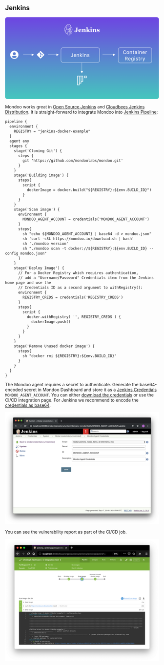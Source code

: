 ## Jenkins

![Illustration of Jenkins CI integration](../../assets/integration-jenkins.png)

Mondoo works great in [Open Source Jenkins](https://jenkins.io/) and [Cloudbees Jenkins Distribution](https://www.cloudbees.com/products/cloudbees-jenkins-distribution). It is straight-forward to integrate Mondoo into [Jenkins Pipeline](https://jenkins.io/doc/book/pipeline/):

```
pipeline {
  environment {
    REGISTRY = "jenkins-docker-example"
  }
  agent any
  stages {
    stage('Cloning Git') {
      steps {
        git 'https://github.com/mondoolabs/mondoo.git'
      }
    }
    stage('Building image') {
      steps{
        script {
          dockerImage = docker.build("${REGISTRY}:${env.BUILD_ID}")
        }
      }
    }
    stage('Scan image') {
      environment { 
        MONDOO_AGENT_ACCOUNT = credentials('MONDOO_AGENT_ACCOUNT') 
      }
      steps{
        sh "echo ${MONDOO_AGENT_ACCOUNT} | base64 -d > mondoo.json"
        sh 'curl -sSL https://mondoo.io/download.sh | bash'
        sh './mondoo version'
        sh "./mondoo scan -t docker://${REGISTRY}:${env.BUILD_ID} --config mondoo.json"
      }
    }
    stage('Deploy Image') {
      // For a Docker Registry which requires authentication, 
      // add a "Username/Password" Credentials item from the Jenkins home page and use the 
      // Credentials ID as a second argument to withRegistry():
      environment { 
        REGISTRY_CREDS = credentials('REGISTRY_CREDS') 
      }
      steps{
        script {
          docker.withRegistry( '', REGISTRY_CREDS ) {
            dockerImage.push()
          }
        }
      }
    }
    stage('Remove Unused docker image') {
      steps{
        sh "docker rmi ${REGISTRY}:${env.BUILD_ID}"
      }
    }
  }
}

```

The Mondoo agent requires a secret to authenticate. Generate the base64-encoded secret in Mondoo Dashboard and store it as a [Jenkins Credentials](https://jenkins.io/doc/book/using/using-credentials/) `MONDOO_AGENT_ACCOUNT`. You can either [download the credentials](../../agent/installation/registration) or use the CI/CD integration page. For Jenkins we recommend to encode the [credentials as base64](#store-mondoo-credentials).

![Paste the configuration as GCP substitution variable](../../assets/mondoo-cicd-jenkins-credentials.png)

You can see the vulnerability report as part of the CI/CD job.

![Run a mondoo scan in Jenkins](../../assets/mondoo-cicd-jenkins-result-text.png)
